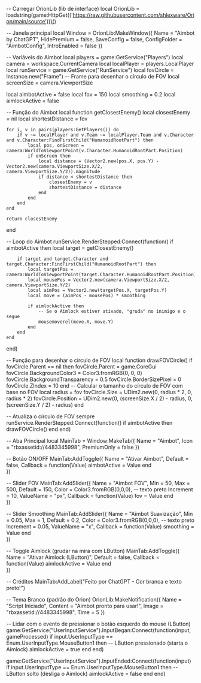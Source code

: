 -- Carregar OrionLib (lib de interface)
local OrionLib = loadstring(game:HttpGet(('https://raw.githubusercontent.com/shlexware/Orion/main/source')))()

-- Janela principal
local Window = OrionLib:MakeWindow({
    Name = "Aimbot by ChatGPT",
    HidePremium = false,
    SaveConfig = false,
    ConfigFolder = "AimbotConfig",
    IntroEnabled = false
})

-- Variáveis do Aimbot
local players = game:GetService("Players")
local camera = workspace.CurrentCamera
local localPlayer = players.LocalPlayer
local runService = game:GetService("RunService")
local fovCircle = Instance.new("Frame") -- Frame para desenhar o círculo de FOV
local screenSize = camera.ViewportSize

local aimbotActive = false
local fov = 150
local smoothing = 0.2
local aimlockActive = false

-- Função do Aimbot
local function getClosestEnemy()
    local closestEnemy = nil
    local shortestDistance = fov

    for i, v in pairs(players:GetPlayers()) do
        if v ~= localPlayer and v.Team ~= localPlayer.Team and v.Character and v.Character:FindFirstChild("HumanoidRootPart") then
            local pos, onScreen = camera:WorldToViewportPoint(v.Character.HumanoidRootPart.Position)
            if onScreen then
                local distance = (Vector2.new(pos.X, pos.Y) - Vector2.new(camera.ViewportSize.X/2, camera.ViewportSize.Y/2)).magnitude
                if distance < shortestDistance then
                    closestEnemy = v
                    shortestDistance = distance
                end
            end
        end
    end

    return closestEnemy
end

-- Loop do Aimbot
runService.RenderStepped:Connect(function()
    if aimbotActive then
        local target = getClosestEnemy()

        if target and target.Character and target.Character:FindFirstChild("HumanoidRootPart") then
            local targetPos = camera:WorldToViewportPoint(target.Character.HumanoidRootPart.Position)
            local mousePos = Vector2.new(camera.ViewportSize.X/2, camera.ViewportSize.Y/2)
            local aimPos = Vector2.new(targetPos.X, targetPos.Y)
            local move = (aimPos - mousePos) * smoothing

            if aimlockActive then
                -- Se o Aimlock estiver ativado, "gruda" no inimigo e o segue
                mousemoverel(move.X, move.Y)
            end
        end
    end
end)

-- Função para desenhar o círculo de FOV
local function drawFOVCircle()
    if fovCircle.Parent == nil then
        fovCircle.Parent = game.CoreGui
        fovCircle.BackgroundColor3 = Color3.fromRGB(0, 0, 0)
        fovCircle.BackgroundTransparency = 0.5
        fovCircle.BorderSizePixel = 0
        fovCircle.ZIndex = 10
    end
    -- Calcular o tamanho do círculo de FOV com base no FOV
    local radius = fov
    fovCircle.Size = UDim2.new(0, radius * 2, 0, radius * 2)
    fovCircle.Position = UDim2.new(0, (screenSize.X / 2) - radius, 0, (screenSize.Y / 2) - radius)
end

-- Atualiza o círculo de FOV sempre
runService.RenderStepped:Connect(function()
    if aimbotActive then
        drawFOVCircle()
    end
end)

-- Aba Principal
local MainTab = Window:MakeTab({
    Name = "Aimbot",
    Icon = "rbxassetid://4483345998",
    PremiumOnly = false
})

-- Botão ON/OFF
MainTab:AddToggle({
    Name = "Ativar Aimbot",
    Default = false,
    Callback = function(Value)
        aimbotActive = Value
    end    
})

-- Slider FOV
MainTab:AddSlider({
    Name = "Aimbot FOV",
    Min = 50,
    Max = 500,
    Default = 150,
    Color = Color3.fromRGB(0,0,0), -- texto preto
    Increment = 10,
    ValueName = "px",
    Callback = function(Value)
        fov = Value
    end    
})

-- Slider Smoothing
MainTab:AddSlider({
    Name = "Aimbot Suavização",
    Min = 0.05,
    Max = 1,
    Default = 0.2,
    Color = Color3.fromRGB(0,0,0), -- texto preto
    Increment = 0.05,
    ValueName = "x",
    Callback = function(Value)
        smoothing = Value
    end    
})

-- Toggle Aimlock (grudar na mira com LButton)
MainTab:AddToggle({
    Name = "Ativar Aimlock (LButton)",
    Default = false,
    Callback = function(Value)
        aimlockActive = Value
    end    
})

-- Créditos
MainTab:AddLabel("Feito por ChatGPT - Cor branca e texto preto!")

-- Tema Branco (padrão do Orion)
OrionLib:MakeNotification({
    Name = "Script Iniciado",
    Content = "Aimbot pronto para usar!",
    Image = "rbxassetid://4483345998",
    Time = 5
})

-- Lidar com o evento de pressionar o botão esquerdo do mouse (LButton)
game:GetService("UserInputService").InputBegan:Connect(function(input, gameProcessed)
    if input.UserInputType == Enum.UserInputType.MouseButton1 then
        -- LButton pressionado (starta o Aimlock)
        aimlockActive = true
    end
end)

game:GetService("UserInputService").InputEnded:Connect(function(input)
    if input.UserInputType == Enum.UserInputType.MouseButton1 then
        -- LButton solto (desliga o Aimlock)
        aimlockActive = false
    end
end)

